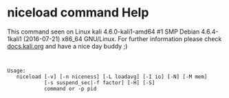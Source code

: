 # niceload command Help
 
 This command seen on Linux kali 4.6.0-kali1-amd64 #1 SMP Debian 4.6.4-1kali1 (2016-07-21) x86_64 GNU/Linux. For further information please check [docs.kali.org](docs.kali.org) and have a nice day buddy ;) 

~~~


Usage:
   niceload [-v] [-n niceness] [-L loadavg] [-I io] [-N] [-M mem]
            [-s suspend_sec|-f factor] [-H] [-S]
            command or -p pid

~~~
